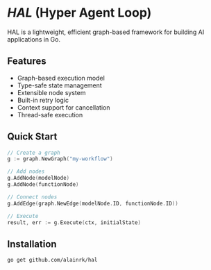 # _HAL_ (Hyper Agent Loop)

HAL is a lightweight, efficient graph-based framework for building AI applications in Go.

## Features

- Graph-based execution model
- Type-safe state management
- Extensible node system
- Built-in retry logic
- Context support for cancellation
- Thread-safe execution

## Quick Start

```go
// Create a graph
g := graph.NewGraph("my-workflow")

// Add nodes
g.AddNode(modelNode)
g.AddNode(functionNode)

// Connect nodes
g.AddEdge(graph.NewEdge(modelNode.ID, functionNode.ID))

// Execute
result, err := g.Execute(ctx, initialState)
```

## Installation

```bash
go get github.com/alainrk/hal
```
